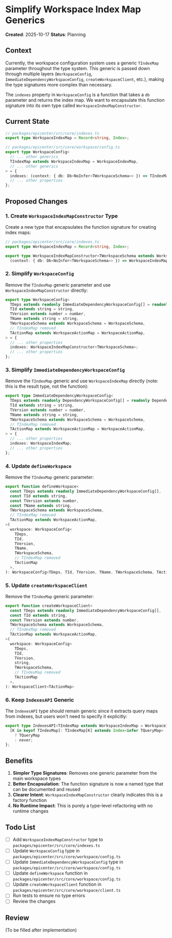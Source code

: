 # Simplify Workspace Index Map Generics

**Created**: 2025-10-17
**Status**: Planning

## Context

Currently, the workspace configuration system uses a generic `TIndexMap` parameter throughout the type system. This generic is passed down through multiple layers (`WorkspaceConfig`, `ImmediateDependencyWorkspaceConfig`, `createWorkspaceClient`, etc.), making the type signatures more complex than necessary.

The `indexes` property in `WorkspaceConfig` is a function that takes a `db` parameter and returns the index map. We want to encapsulate this function signature into its own type called `WorkspaceIndexMapConstructor`.

## Current State

```typescript
// packages/epicenter/src/core/indexes.ts
export type WorkspaceIndexMap = Record<string, Index>;

// packages/epicenter/src/core/workspace/config.ts
export type WorkspaceConfig<
  // ... other generics
  TIndexMap extends WorkspaceIndexMap = WorkspaceIndexMap,
  // ... other generics
> = {
  indexes: (context: { db: Db<NoInfer<TWorkspaceSchema>> }) => TIndexMap;
  // ... other properties
};
```

## Proposed Changes

### 1. Create `WorkspaceIndexMapConstructor` Type

Create a new type that encapsulates the function signature for creating index maps:

```typescript
// packages/epicenter/src/core/indexes.ts
export type WorkspaceIndexMap = Record<string, Index>;

export type WorkspaceIndexMapConstructor<TWorkspaceSchema extends WorkspaceSchema> =
  (context: { db: Db<NoInfer<TWorkspaceSchema>> }) => WorkspaceIndexMap;
```

### 2. Simplify `WorkspaceConfig`

Remove the `TIndexMap` generic parameter and use `WorkspaceIndexMapConstructor` directly:

```typescript
export type WorkspaceConfig<
  TDeps extends readonly ImmediateDependencyWorkspaceConfig[] = readonly ImmediateDependencyWorkspaceConfig[],
  TId extends string = string,
  TVersion extends number = number,
  TName extends string = string,
  TWorkspaceSchema extends WorkspaceSchema = WorkspaceSchema,
  // TIndexMap removed
  TActionMap extends WorkspaceActionMap = WorkspaceActionMap,
> = {
  // ... other properties
  indexes: WorkspaceIndexMapConstructor<TWorkspaceSchema>;
  // ... other properties
};
```

### 3. Simplify `ImmediateDependencyWorkspaceConfig`

Remove the `TIndexMap` generic and use `WorkspaceIndexMap` directly (note: this is the result type, not the function):

```typescript
export type ImmediateDependencyWorkspaceConfig<
  TDeps extends readonly DependencyWorkspaceConfig[] = readonly DependencyWorkspaceConfig[],
  TId extends string = string,
  TVersion extends number = number,
  TName extends string = string,
  TWorkspaceSchema extends WorkspaceSchema = WorkspaceSchema,
  // TIndexMap removed
  TActionMap extends WorkspaceActionMap = WorkspaceActionMap,
> = {
  // ... other properties
  indexes: WorkspaceIndexMap;
  // ... other properties
};
```

### 4. Update `defineWorkspace`

Remove the `TIndexMap` generic parameter:

```typescript
export function defineWorkspace<
  const TDeps extends readonly ImmediateDependencyWorkspaceConfig[],
  const TId extends string,
  const TVersion extends number,
  const TName extends string,
  TWorkspaceSchema extends WorkspaceSchema,
  // TIndexMap removed
  TActionMap extends WorkspaceActionMap,
>(
  workspace: WorkspaceConfig<
    TDeps,
    TId,
    TVersion,
    TName,
    TWorkspaceSchema,
    // TIndexMap removed
    TActionMap
  >,
): WorkspaceConfig<TDeps, TId, TVersion, TName, TWorkspaceSchema, TActionMap>
```

### 5. Update `createWorkspaceClient`

Remove the `TIndexMap` generic parameter:

```typescript
export function createWorkspaceClient<
  const TDeps extends readonly ImmediateDependencyWorkspaceConfig[],
  const TId extends string,
  const TVersion extends number,
  TWorkspaceSchema extends WorkspaceSchema,
  // TIndexMap removed
  TActionMap extends WorkspaceActionMap,
>(
  workspace: WorkspaceConfig<
    TDeps,
    TId,
    TVersion,
    string,
    TWorkspaceSchema,
    // TIndexMap removed
    TActionMap
  >,
): WorkspaceClient<TActionMap>
```

### 6. Keep `IndexesAPI` Generic

The `IndexesAPI` type should remain generic since it extracts query maps from indexes, but users won't need to specify it explicitly:

```typescript
export type IndexesAPI<TIndexMap extends WorkspaceIndexMap = WorkspaceIndexMap> = {
  [K in keyof TIndexMap]: TIndexMap[K] extends Index<infer TQueryMap>
    ? TQueryMap
    : never;
};
```

## Benefits

1. **Simpler Type Signatures**: Removes one generic parameter from the main workspace types
2. **Better Encapsulation**: The function signature is now a named type that can be documented and reused
3. **Clearer Intent**: `WorkspaceIndexMapConstructor` clearly indicates this is a factory function
4. **No Runtime Impact**: This is purely a type-level refactoring with no runtime changes

## Todo List

- [ ] Add `WorkspaceIndexMapConstructor` type to `packages/epicenter/src/core/indexes.ts`
- [ ] Update `WorkspaceConfig` type in `packages/epicenter/src/core/workspace/config.ts`
- [ ] Update `ImmediateDependencyWorkspaceConfig` type in `packages/epicenter/src/core/workspace/config.ts`
- [ ] Update `defineWorkspace` function in `packages/epicenter/src/core/workspace/config.ts`
- [ ] Update `createWorkspaceClient` function in `packages/epicenter/src/core/workspace/client.ts`
- [ ] Run tests to ensure no type errors
- [ ] Review the changes

## Review

(To be filled after implementation)

